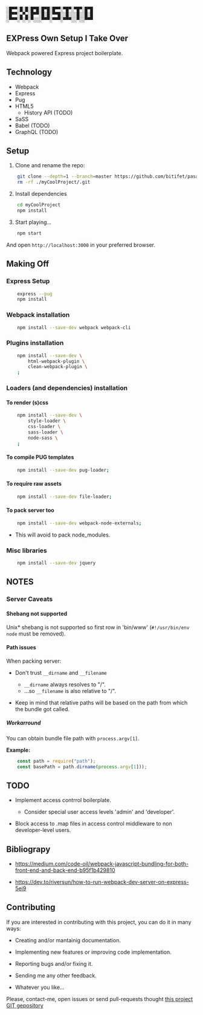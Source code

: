 
    ░█▀▀░█░█░█▀█░█▀█░█▀▀░▀█▀░▀█▀░█▀█
    ░█▀▀░▄▀▄░█▀▀░█░█░▀▀█░░█░░░█░░█░█
    ░▀▀▀░▀░▀░▀░░░▀▀▀░▀▀▀░▀▀▀░░▀░░▀▀▀

EXPress Own Setup I Take Over
-----------------------------

Webpack powered Express project boilerplate.


Technology
----------

  * Webpack
  * Express
  * Pug
  * HTML5
    - History API (TODO)
  * SaSS
  * Babel (TODO)
  * GraphQL (TODO)


Setup
-----

1. Clone and rename the repo:

```sh
    git clone --depth=1 --branch=master https://github.com/bitifet/pasar.git myCoolProject
    rm -rf ./myCoolProject/.git
```

2. Install dependencies

```sh
    cd myCoolProject
    npm install
```

3. Start playing...

```sh
    npm start
```

And open ``http://localhost:3000`` in your preferred browser.


Making Off
----------

### Express Setup

```sh
    express --pug
    npm install
```


### Webpack installation

```sh
    npm install --save-dev webpack webpack-cli
```


### Plugins installation

```sh
    npm install --save-dev \
        html-webpack-plugin \
        clean-webpack-plugin \
    ;
```


### Loaders (and dependencies) installation


#### To render (s)css

```sh
    npm install --save-dev \
        style-loader \
        css-loader \
        sass-loader \
        node-sass \
    ;
```


#### To compile PUG templates

```sh
    npm install --save-dev pug-loader;
```


#### To require raw assets

```sh
    npm install --save-dev file-loader;
```


#### To pack server too

```sh
    npm install --save-dev webpack-node-externals;
```

  * This will avoid to pack node_modules.


### Misc libraries

```sh
    npm install --save-dev jquery
```


NOTES
-----

### Server Caveats

#### Shebang not supported

Unix* shebang is not supported so first row in 'bin/www'
(``#!/usr/bin/env node`` must be removed).


#### Path issues

When packing server:

  * Don't trust ``__dirname`` and ``__filename``
    - ``__dirname`` always resolves to "/".
    - ...so ``__filename`` is also relative to "/".

  * Keep in mind that relative paths will be based on the path from which the
    bundle got called.


##### Workarround

You can obtain bundle file path with ``process.argv[1]``.

**Example:**

```javascript
    const path = require("path");
    const basePath = path.dirname(process.argv[1]));
```


TODO
----

  * Implement access contrrol boilerplate.
    - Consider special user access levels 'admin' and 'developer'.

  * Block access to .map files in access control middleware to non
    developer-level users.


Bibliograpy
-----------

  * https://medium.com/code-oil/webpack-javascript-bundling-for-both-front-end-and-back-end-b95f1b429810

  * https://dev.to/riversun/how-to-run-webpack-dev-server-on-express-5ei9


Contributing
------------

If you are interested in contributing with this project, you can do it in many
ways:

  * Creating and/or mantainig documentation.

  * Implementing new features or improving code implementation.

  * Reporting bugs and/or fixing it.

  * Sending me any other feedback.

  * Whatever you like...

Please, contact-me, open issues or send pull-requests thought [this project GIT
gepository](https://github.com/bitifet/exposito)
